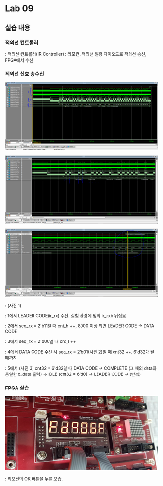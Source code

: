 # Lab 09

## 실습 내용

### **적외선 컨트롤러**

: 적외선 컨트롤러(IR Controller) : 리모컨. 적외선 발광 다이오드로 적외선 송신, FPGA에서 수신


### **적외선 신호 송수신**

![](https://github.com/choihj0202/LogicDesign/blob/master/Practice09/figs/waveform.PNG)

![](https://github.com/choihj0202/LogicDesign/blob/master/Practice09/figs/waveform2.PNG)

![](https://github.com/choihj0202/LogicDesign/blob/master/Practice09/figs/waveform1.PNG)

: (사진 1)

: 1에서 LEADER CODE(ir_rx) 수신. 실험 환경에 맞춰 ir_rxb 뒤집음

: 2에서 seq_rx = 2'b11일 때 cnt_h ++, 8000 이상 되면 LEADER CODE -> DATA CODE

: 3에서 seq_rx = 2'b00일 때 cnt_l ++

: 4에서 DATA CODE 수신 시 seq_rx = 2'b01(사진 2)일 때 cnt32 ++. 6'd32가 될 때까지

: 5에서 (사진 3) cnt32 = 6'd32일 때 DATA CODE -> COMPLETE (그 때의 data와 동일한 o_data 출력) -> IDLE (cnt32 = 6'd0) -> LEADER CODE -> (반복)


### **FPGA 실습**

![](https://github.com/choihj0202/LogicDesign/blob/master/Practice09/figs/FPGA.jpg)

: 리모컨의 OK 버튼을 누른 모습. 